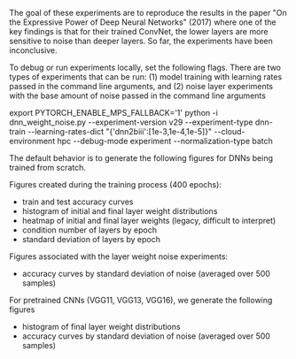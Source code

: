 The goal of these experiments are to reproduce the results in the paper "On the Expressive Power of Deep Neural Networks" (2017) where one of the key findings is that for their trained ConvNet, the lower layers are more sensitive to noise than deeper layers. So far, the experiments have been inconclusive.

To debug or run experiments locally, set the following flags. There are two types of experiments that can be run: (1) model training with learning rates passed in the command line arguments, and (2) noise layer experiments with the base amount of noise passed in the command line arguments

export PYTORCH_ENABLE_MPS_FALLBACK='1'
python -i dnn_weight_noise.py --experiment-version v29 --experiment-type dnn-train --learning-rates-dict "{'dnn2biii':[1e-3,1e-4,1e-5]}" --cloud-environment hpc --debug-mode experiment --normalization-type batch


The default behavior is to generate the following figures for DNNs being trained from scratch.

Figures created during the training process (400 epochs):
- train and test accuracy curves
- histogram of initial and final layer weight distributions
- heatmap of initial and final layer weights (legacy, difficult to interpret)
- condition number of layers by epoch
- standard deviation of layers by epoch

Figures associated with the layer weight noise experiments:
- accuracy curves by standard deviation of noise (averaged over 500 samples)

For pretrained CNNs (VGG11, VGG13, VGG16), we generate the following figures
- histogram of final layer weight distributions
- accuracy curves by standard deviation of noise (averaged over 500 samples)
